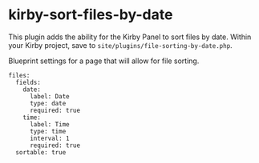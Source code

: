 # kirby-sort-files-by-date

This plugin adds the ability for the Kirby Panel to sort files by date. Within your Kirby project, save to `site/plugins/file-sorting-by-date.php`.

Blueprint settings for a page that will allow for file sorting.

```
files:
  fields:
    date:
      label: Date
      type: date
      required: true
    time:
      label: Time
      type: time
      interval: 1
      required: true
  sortable: true
```
